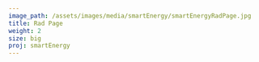 ```yaml
---
image_path: /assets/images/media/smartEnergy/smartEnergyRadPage.jpg
title: Rad Page
weight: 2
size: big
proj: smartEnergy
---
```

